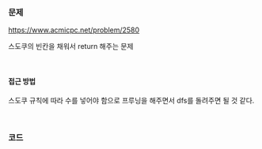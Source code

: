 ### 문제

https://www.acmicpc.net/problem/2580

스도쿠의 빈칸을 채워서 return 해주는 문제

<br>

#### 접근 방법

스도쿠 규칙에 따라 수를 넣어야 함으로 프루닝을 해주면서 dfs를 돌려주면 될 것 같다.


<br>

### 코드

